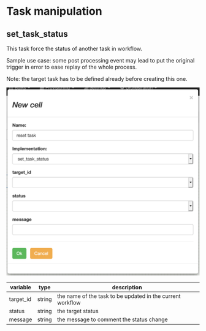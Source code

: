 # Task manipulation

## set_task_status
This task force the status of another task in workflow.

Sample use case: some post processing event may lead to put
the original trigger in error to ease replay of the whole process.

Note: the target task has to be defined already before creating this one.

![set task status](./images/set_task_status.png "set task status")

| variable        | type              | description                                                                                                                                                                                    |
|-----------------|-------------------|------------------------------------------------------------------------------------------------------------------------------------------------------------------------------------------------|
| target_id       | string            | the name of the task to be updated in the current workflow |
| status          | string            | the target status |
| message         | string            | the message to comment the status change |
